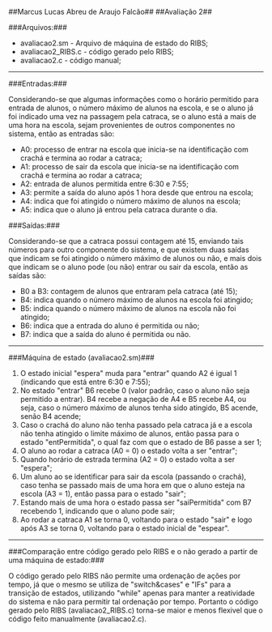##Marcus Lucas Abreu de Araujo Falcão##
##Avaliação 2##

###Arquivos:###
* avaliacao2.sm - Arquivo de máquina de estado do RIBS;
* avaliacao2_RIBS.c - código gerado pelo RIBS;
* avaliacao2.c - código manual;

***

###Entradas:###

Considerando-se que algumas informações como o horário permitido para entrada de alunos, o número máximo de alunos na escola, e se o aluno já foi indicado uma vez na passagem pela catraca, se o aluno está a mais de uma hora na escola, sejam provenientes de outros componentes no sistema, então as entradas são:

* A0: processo de entrar na escola que inicia-se na identificação com crachá e termina ao rodar a catraca;
* A1: processo de sair da escola que inicia-se na identificação com crachá e termina ao rodar a catraca;
* A2: entrada de alunos permitida entre 6:30 e 7:55;
* A3: permite a saída do aluno após 1 hora desde que entrou na escola;
* A4: indica que foi atingido o número máximo de alunos na escola;
* A5: indica que o aluno já entrou pela catraca durante o dia.

###Saídas:###

Considerando-se que a catraca possui contagem até 15, enviando tais números para outro componente do sistema, e que existem duas saídas que indicam se foi atingido o número máximo de alunos ou não, e mais dois que indicam se o aluno pode (ou não) entrar ou sair da escola, então as saídas são:

* B0 a B3: contagem de alunos que entraram pela catraca (até 15);
* B4: indica quando o número máximo de alunos na escola foi atingido;
* B5: indica quando o número máximo de alunos na escola não foi atingido;
* B6: indica que a entrada do aluno é permitida ou não;
* B7: indica que a saída do aluno é permitida ou não.

***

###Máquina de estado (avaliacao2.sm)###

1. O estado inicial "espera" muda para "entrar" quando A2 é igual 1 (indicando que está entre 6:30 e 7:55);
2. No estado "entrar" B6 recebe 0 (valor padrão, caso o aluno não seja permitido a entrar). B4 recebe a negação de A4 e B5 recebe A4, ou seja, caso o número máximo de alunos tenha sido atingido, B5 acende, senão B4 acende;
3. Caso o crachá do aluno não tenha passado pela catraca já e a escola não tenha atingido o limite máximo de alunos, então passa para o estado "entPermitida", o qual faz com que o estado de B6 passe a ser 1;
4. O aluno ao rodar a catraca (A0 = 0) o estado volta a ser "entrar";
5. Quando horário de estrada termina (A2 = 0) o estado volta a ser  "espera";
6. Um aluno ao se identificar para sair da escola (passando o crachá), caso tenha se passado mais de uma hora em que o aluno esteja na escola (A3 = 1), então passa para o estado "sair";
7. Estando mais de uma hora o estado passa ser "saiPermitida" com B7 recebendo 1, indicando que o aluno pode sair;
8. Ao rodar a catraca A1 se torna 0, voltando para o estado "sair" e logo após A3 se torna 0, voltando para o estado inicial de "espear".

***

###Comparação entre código gerado pelo RIBS e o não gerado a partir de uma máquina de estado:###

O código gerado pelo RIBS não permite uma ordenação de ações por tempo, já que o mesmo se utiliza de "switch&cases" e "IFs" para a transição de estados, utilizando "while" apenas para manter a reatividade do sistema e não para permitir tal ordenação por tempo. Portanto o código gerado pelo RIBS (avaliacao2_RIBS.c) torna-se maior e menos flexivel que o código feito manualmente (avaliacao2.c).
